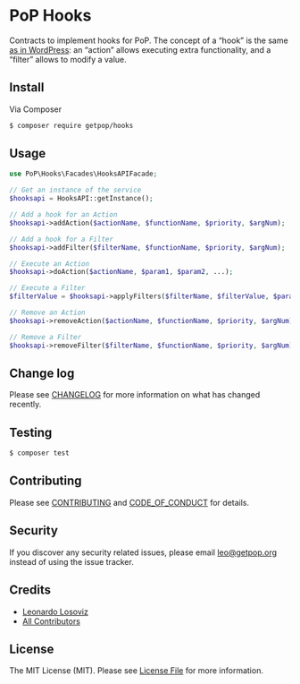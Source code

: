 # PoP Hooks

<!--
[![Latest Version on Packagist][ico-version]][link-packagist]
[![Software License][ico-license]](LICENSE.md)
[![Build Status][ico-travis]][link-travis]
[![Coverage Status][ico-scrutinizer]][link-scrutinizer]
[![Quality Score][ico-code-quality]][link-code-quality]
[![Total Downloads][ico-downloads]][link-downloads]
-->

Contracts to implement hooks for PoP. The concept of a “hook” is the same [as in WordPress](https://developer.wordpress.org/plugins/hooks/): an “action” allows executing extra functionality, and a “filter” allows to modify a value.

## Install

Via Composer

``` bash
$ composer require getpop/hooks
```

## Usage

```php
use PoP\Hooks\Facades\HooksAPIFacade;

// Get an instance of the service
$hooksapi = HooksAPI::getInstance();

// Add a hook for an Action
$hooksapi->addAction($actionName, $functionName, $priority, $argNum);

// Add a hook for a Filter
$hooksapi->addFilter($filterName, $functionName, $priority, $argNum);

// Execute an Action
$hooksapi->doAction($actionName, $param1, $param2, ...);

// Execute a Filter
$filterValue = $hooksapi->applyFilters($filterName, $filterValue, $param1, $param2, ...);

// Remove an Action
$hooksapi->removeAction($actionName, $functionName, $priority, $argNum);

// Remove a Filter
$hooksapi->removeFilter($filterName, $functionName, $priority, $argNum);
```

## Change log

Please see [CHANGELOG](CHANGELOG.md) for more information on what has changed recently.

## Testing

``` bash
$ composer test
```

## Contributing

Please see [CONTRIBUTING](CONTRIBUTING.md) and [CODE_OF_CONDUCT](CODE_OF_CONDUCT.md) for details.

## Security

If you discover any security related issues, please email leo@getpop.org instead of using the issue tracker.

## Credits

- [Leonardo Losoviz][link-author]
- [All Contributors][link-contributors]

## License

The MIT License (MIT). Please see [License File](LICENSE.md) for more information.

[ico-version]: https://img.shields.io/packagist/v/getpop/hooks.svg?style=flat-square
[ico-license]: https://img.shields.io/badge/license-MIT-brightgreen.svg?style=flat-square
[ico-travis]: https://img.shields.io/travis/getpop/hooks/master.svg?style=flat-square
[ico-scrutinizer]: https://img.shields.io/scrutinizer/coverage/g/getpop/hooks.svg?style=flat-square
[ico-code-quality]: https://img.shields.io/scrutinizer/g/getpop/hooks.svg?style=flat-square
[ico-downloads]: https://img.shields.io/packagist/dt/getpop/hooks.svg?style=flat-square

[link-packagist]: https://packagist.org/packages/getpop/hooks
[link-travis]: https://travis-ci.org/getpop/hooks
[link-scrutinizer]: https://scrutinizer-ci.com/g/getpop/hooks/code-structure
[link-code-quality]: https://scrutinizer-ci.com/g/getpop/hooks
[link-downloads]: https://packagist.org/packages/getpop/hooks
[link-author]: https://github.com/leoloso
[link-contributors]: ../../contributors
